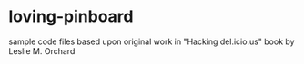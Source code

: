# loving-pinboard
sample code files based upon original work in "Hacking del.icio.us" book by Leslie M. Orchard
